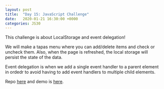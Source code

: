 ```yaml
---
layout: post
title:  "Day 15: JavaScript Challenge"
date:   2020-01-21 16:30:00 +0000
categories: JS30
---
```


This challenge is about LocalStorage and event delegation!

We will make a tapas menu where you can add/delete items and check or uncheck them. Also, when the page is refreshed,
the local storage will persist the state of the data.

Event delegation is when we add a single event handler to a parent element in ordedr to avoid having to add event handlers 
to multiple child elements.

Repo [here](https://github.com/mlatif01/js30) 
and demo is [here](https://ml-js30.netlify.com/).









